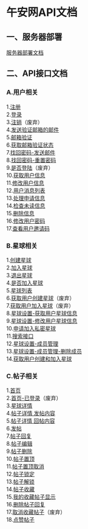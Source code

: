 # 午安网API文档

## 一、服务器部署

[服务器部署文档](/config/Config.md)

## 二、API接口文档

### A.用户相关<br>
1.[注册](/wiki/User.Reg.md)<br>
2.[登录](/wiki/User.Login.md)<br>
3.[注销](/wiki/User.Logout.md)（废弃）<br>
4.[发送验证邮箱的邮件](/wiki/User.CheckMail.md)<br>
5.[邮箱验证](/wiki/User.MailChecked.md)<br>
6.[获取邮箱验证状态](/wiki/User.GetMailChecked.md)<br>
7.[找回密码-发送邮件](/wiki/User.SendMail.md)<br>
8.[找回密码-重置密码](/wiki/User.RePsw.md)<br>
9.[是否登陆](/wiki/Group.UStatus.md)（废弃）<br>
10.[获取用户信息](/wiki/User.GetUserInfo.md)<br>
11.[修改用户信息](/wiki/User.AlterUserInfo.md)<br>
12.[用户消息列表](/wiki/user.show_message.md)<br>
13.[处理申请信息](/wiki/user.process_apply.md)<br>
14.[检查未读信息](/wiki/user.check_new_info.md)<br>
15.[删除信息](/wiki/user.delete_message.md)<br>
16.[修改用户密码](/wiki/User.Changepwd.md)<br>
17.[查看用户邀请码](/wiki/user.show_code.md)<br>

### B.星球相关<br>
1.[创建星球](/wiki/Group.Create.md)<br>
2.[加入星球](/wiki/Group.Join.md)<br>
3.[退出星球](/wiki/Group.Quit.md)<br>
4.[是否加入星球](/wiki/Group.GStatus.md)<br>
5.[星球列表](/wiki/group.lists.md)<br>
6.[获取用户创建星球](/wiki/group.get_create.md)（废弃）<br>
7.[获取用户加入星球](/wiki/group.get_joined.md)（废弃）<br>
8.[星球设置-获取用户星球信息](/wiki/Group.GetGroupInfo.md)<br>
9.[星球设置-修改用户星球信息](/wiki/Group.AlterGroupInfo.md)<br>
10.[申请加入私密星球](/wiki/group.private_group.md)<br>
11.[搜索接口](/wiki/group.search.md)<br>
12.[星球设置-成员管理](/wiki/group.user_manage.md)<br>
13.[星球设置-成员管理-删除成员](/wiki/group.delete_group_member.md)<br>
14.[获取用户创建和加入星球](/wiki/group.get_user_group.md)<br>

### C.帖子相关<br>
1.[首页](/wiki/Post.GetIndexPost.md)<br>
2.[首页-已登录](/wiki/Post.GetMyGroupPost.md)（废弃）<br>
3.[星球详情](/wiki/Post.GetGroupPost.md)<br>
4.[帖子详情 发帖内容](/wiki/post.get_post_base.md)<br>
5.[帖子详情 回帖内容](/wiki/post.get_post_reply.md)<br>
6.[发帖](/wiki/group.posts.md)<br>
7.[帖子回复](/wiki/post.post_reply.md)<br>
8.[帖子编辑](/wiki/post.edit_post.md)<br>
9.[帖子删除](/wiki/Post.DeletePost.md)<br>
10.[帖子置顶](/wiki/Post.StickyPost.md)<br>
11.[帖子置顶取消](/wiki/Post.UnStickyPost.md)<br>
12.[帖子锁定](/wiki/Post.LockPost.md)<br>
13.[帖子解锁](/wiki/Post.UnlockPost.md)<br>
14.[帖子收藏](/wiki/Post.CollectPost.md)<br>
15.[我的收藏帖子显示](/wiki/Post.GetCollectPost.md)<br>
16.[删除帖子回复](/wiki/Post.DeletePostReply.md)<br>
17.[取消收藏帖子](/wiki/Post.DeleteCollectPost.md)（废弃）<br>
18.[点赞帖子](/wiki/Post.ApprovePost.md)<br>
